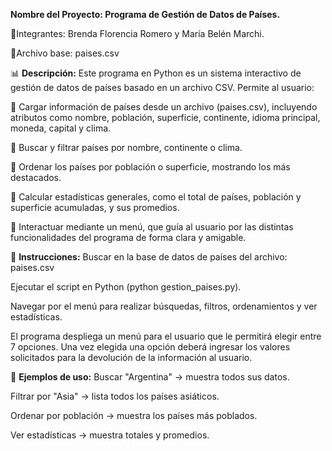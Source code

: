 **Nombre del Proyecto: Programa de Gestión de Datos de Países.**

🔽Integrantes: Brenda Florencia Romero y María Belén Marchi.

🔽Archivo base: paises.csv

📊 **Descripción:**
Este programa en Python es un sistema interactivo de gestión de datos de países basado en un archivo CSV. 
Permite al usuario:

🔹 Cargar información de países desde un archivo (paises.csv), incluyendo atributos como nombre, población, superficie, continente, idioma principal, moneda, capital y clima.

🔹 Buscar y filtrar países por nombre, continente o clima.

🔹 Ordenar los países por población o superficie, mostrando los más destacados.

🔹 Calcular estadísticas generales, como el total de países, población y superficie acumuladas, y sus promedios.

🔹 Interactuar mediante un menú, que guía al usuario por las distintas funcionalidades del programa de forma clara y amigable.

🔧 **Instrucciones:**
Buscar en la base de datos de países del archivo: paises.csv

Ejecutar el script en Python (python gestion_paises.py).

Navegar por el menú para realizar búsquedas, filtros, ordenamientos y ver estadísticas.

El programa despliega un menú para el usuario que le permitirá elegir entre 7 opciones. Una vez elegida una opción deberá ingresar los valores solicitados para la devolución de la información al usuario.

📌 **Ejemplos de uso:**
Buscar "Argentina" → muestra todos sus datos.

Filtrar por "Asia" → lista todos los países asiáticos.

Ordenar por población → muestra los países más poblados.

Ver estadísticas → muestra totales y promedios.
